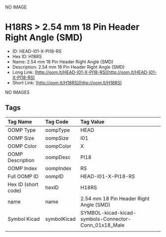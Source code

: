 


  
NO IMAGE  
# H18RS > 2.54 mm 18 Pin Header Right Angle (SMD)

- ID: HEAD-I01-X-PI18-RS
- Hex ID: H18RS
- Name: 2.54 mm 18 Pin Header Right Angle (SMD)
- Description: 2.54 mm 18 Pin Header Right Angle (SMD)
- Long Link: [http://oom.lt/HEAD-I01-X-PI18-RS](http://oom.lt/HEAD-I01-X-PI18-RS)
- Short Link: [http://oom.lt/H18RS](http://oom.lt/H18RS)
  
NO IMAGES  
## Tags
  

|Tag Name|Tag Code|Tag Value|
| :--- | :--- | :--- |
|OOMP Type|oompType|HEAD|
|OOMP Size|oompSize|I01|
|OOMP Color|oompColor|X|
|OOMP Description|oompDesc|PI18|
|OOMP Index|oompIndex|RS|
|Full OOMP ID|oompID|HEAD-I01-X-PI18-RS|
|Hex ID (short code)|hexID|H18RS|
|name|name|2.54 mm 18 Pin Header Right Angle (SMD)|
|Symbol Kicad|symbolKicad|SYMBOL-kicad-kicad-symbols-Connector-Conn_01x18_Male|
||||
